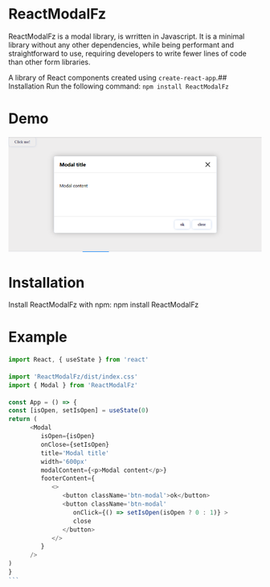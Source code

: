 # ReactModalFz

ReactModalFz is a modal library, is wrritten in Javascript. It is a minimal library without any other dependencies, while being performant and straightforward to use, requiring developers to write fewer lines of code than other form libraries.

A library of React components created using `create-react-app`.## Installation
Run the following command:
`npm install ReactModalFz`

# Demo

![Demo text](Demo_p14.png)

# Installation

Install ReactModalFz with npm:
npm install ReactModalFz

# Example

````javascript
import React, { useState } from 'react'

import 'ReactModalFz/dist/index.css'
import { Modal } from 'ReactModalFz'

const App = () => {
const [isOpen, setIsOpen] = useState(0)
return (
      <Modal
         isOpen={isOpen}
         onClose={setIsOpen}
         title='Modal title'
         width='600px'
         modalContent={<p>Modal content</p>}
         footerContent={
            <>
               <button className='btn-modal'>ok</button>
               <button className='btn-modal'
                  onClick={() => setIsOpen(isOpen ? 0 : 1)} >
                  close
               </button>
            </>
         }
      />
)
}
```


````
